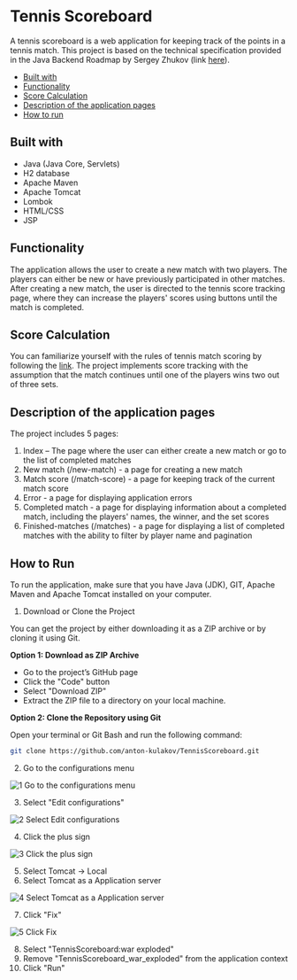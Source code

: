 # Tennis Scoreboard

A tennis scoreboard is a web application for keeping track of the points in a tennis match. 
This project is based on the technical specification provided in the Java Backend Roadmap by Sergey Zhukov (link [here](https://zhukovsd.github.io/java-backend-learning-course/projects/tennis-scoreboard/)).

- [Built with](#built-with)
- [Functionality](#functionality)
- [Score Calculation](#score-calculation)
- [Description of the application pages](#description-of-the-application-pages)
- [How to run](#how-to-run)

## Built with

- Java (Java Core, Servlets)
- H2 database
- Apache Maven
- Apache Tomcat
- Lombok
- HTML/CSS
- JSP

## Functionality

The application allows the user to create a new match with two players. The players can either be new or have previously participated in other matches.
After creating a new match, the user is directed to the tennis score tracking page, where they can increase the players' scores using buttons until the match is completed.

## Score Calculation

You can familiarize yourself with the rules of tennis match scoring by following the [link](https://olympics.com/en/news/tennis-rules-regulations-how-to-play-basics). The project implements score tracking with the assumption that the match continues until one of the players wins two out of three sets.

## Description of the application pages

The project includes 5 pages:

1. Index – The page where the user can either create a new match or go to the list of completed matches
2. New match (/new-match) - a page for creating a new match
3. Match score (/match-score) - a page for keeping track of the current match score
4. Error - a page for displaying application errors
5. Completed match - a page for displaying information about a completed match, including the players' names, the winner, and the set scores
6. Finished-matches (/matches) - a page for displaying a list of completed matches with the ability to filter by player name and pagination

## How to Run
To run the application, make sure that you have Java (JDK), GIT, Apache Maven and Apache Tomcat installed on your computer.
1. Download or Clone the Project

You can get the project by either downloading it as a ZIP archive or by cloning it using Git.

**Option 1: Download as ZIP Archive** 
- Go to the project’s GitHub page
- Click the "Code" button
- Select "Download ZIP"
- Extract the ZIP file to a directory on your local machine.

**Option 2: Clone the Repository using Git**

Open your terminal or Git Bash and run the following command:

  ```bash
  git clone https://github.com/anton-kulakov/TennisScoreboard.git
  ```
  
2. Go to the configurations menu

![1  Go to the configurations menu](https://github.com/user-attachments/assets/e59d28ef-c385-4551-b63d-b897c69839f4)

3. Select "Edit configurations"

![2  Select Edit configurations](https://github.com/user-attachments/assets/49cf4038-bf76-465c-a1dd-5c0fcb97a29b)

4. Click the plus sign

![3  Click the plus sign](https://github.com/user-attachments/assets/c668675d-2168-4be2-ba29-932bf7c30178)

5. Select Tomcat -> Local
6. Select Tomcat as a Application server

![4  Select Tomcat as a Application server](https://github.com/user-attachments/assets/68211fa6-a9e1-4e43-bc15-99b77678182e)

7. Click "Fix"

![5  Click Fix](https://github.com/user-attachments/assets/3886edbe-a2af-477e-96ab-b0061b86d248)

8. Select "TennisScoreboard:war exploded"
9. Remove "TennisScoreboard_war_exploded" from the application context
10. Click "Run"
